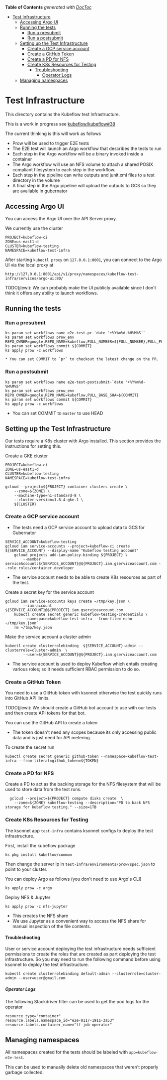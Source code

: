 <!-- START doctoc generated TOC please keep comment here to allow auto update -->
<!-- DON'T EDIT THIS SECTION, INSTEAD RE-RUN doctoc TO UPDATE -->
**Table of Contents**  *generated with [DocToc](https://github.com/thlorenz/doctoc)*

- [Test Infrastructure](#test-infrastructure)
  - [Accessing Argo UI](#accessing-argo-ui)
  - [Running the tests](#running-the-tests)
    - [Run a presubmit](#run-a-presubmit)
    - [Run a postsubmit](#run-a-postsubmit)
  - [Setting up the Test Infrastructure](#setting-up-the-test-infrastructure)
    - [Create a GCP service account](#create-a-gcp-service-account)
    - [Create a GitHub Token](#create-a-github-token)
    - [Create a PD for NFS](#create-a-pd-for-nfs)
    - [Create K8s Resources for Testing](#create-k8s-resources-for-testing)
      - [Troubleshooting](#troubleshooting)
        - [Operator Logs](#operator-logs)
  - [Managing namespaces](#managing-namespaces)

<!-- END doctoc generated TOC please keep comment here to allow auto update -->

# Test Infrastructure

This directory contains the Kubeflow test Infrastructure.

This is a work in progress see [kubeflow/kubeflow#38](https://github.com/kubeflow/kubeflow/issues/38)

The current thinking is this will work as follows

  * Prow will be used to trigger E2E tests
  * The E2E test will launch an Argo workflow that describes the tests to run
  * Each step in the Argo workflow will be a binary invoked inside a container
  * The Argo workflow will use an NFS volume to attach a shared POSIX compliant filesystem to each step in the
    workflow.
  * Each step in the pipeline can write outputs and junit.xml files to a test directory in the volume
  * A final step in the Argo pipeline will upload the outputs to GCS so they are available in gubernator

## Accessing Argo UI

You can access the Argo UI over the API Server proxy.

We currently use the cluster

```
PROJECT=kubeflow-ci
ZONE=us-east1-d
CLUSTER=kubeflow-testing
NAMESPACE=kubeflow-test-infra
```

After starting `kubectl proxy` on `127.0.0.1:8001`, you can connect to the Argo UI via the local proxy at

```
http://127.0.0.1:8001/api/v1/proxy/namespaces/kubeflow-test-infra/services/argo-ui:80/
```

TODO(jlewi): We can probably make the UI publicly available since I don't think it offers any ability to launch workflows.


## Running the tests

### Run a presubmit

```
ks param set workflows name e2e-test-pr-`date '+%Y%m%d-%H%M%S'`
ks param set workflows prow_env REPO_OWNER=google,REPO_NAME=kubeflow,PULL_NUMBER=${PULL_NUMBER},PULL_PULL_SHA=${COMMIT}
ks param set workflows commit ${COMMIT}
ks apply prow -c workflows
```
	* You can set COMMIT to `pr` to checkout the latest change on the PR.

### Run a postsubmit

```
ks param set workflows name e2e-test-postsubmit-`date '+%Y%m%d-%H%M%S'`
ks param set workflows prow_env REPO_OWNER=google,REPO_NAME=kubeflow,PULL_BASE_SHA=${COMMIT}
ks param set workflows commit ${COMMIT}
ks apply prow -c workflows
```
  * You can set COMMIT to `master` to use HEAD


## Setting up the Test Infrastructure

Our tests require a K8s cluster with Argo installed. This section provides the instructions
for setting this.

Create a GKE cluster

```
PROJECT=kubeflow-ci
ZONE=us-east1-d
CLUSTER=kubeflow-testing
NAMESPACE=kubeflow-test-infra

gcloud --project=${PROJECT} container clusters create \
	--zone=${ZONE} \
	--machine-type=n1-standard-8 \
	--cluster-version=1.8.4-gke.1 \
	${CLUSTER}
```


### Create a GCP service account

* The tests need a GCP service account to upload data to GCS for Gubernator

```
SERVICE_ACCOUNT=kubeflow-testing
gcloud iam service-accounts --project=kubeflow-ci create ${SERVICE_ACCOUNT} --display-name "Kubeflow testing account"
	gcloud projects add-iam-policy-binding ${PROJECT} \
    	--member serviceAccount:${SERVICE_ACCOUNT}@${PROJECT}.iam.gserviceaccount.com --role roles/container.developer
```
* The service account needs to be able to create K8s resources as part of the test.


Create a secret key for the service account

```
gcloud iam service-accounts keys create ~/tmp/key.json \
    	--iam-account ${SERVICE_ACCOUNT}@${PROJECT}.iam.gserviceaccount.com
    kubectl create secret generic kubeflow-testing-credentials \
        --namespace=kubeflow-test-infra --from-file=`echo ~/tmp/key.json`
    rm ~/tmp/key.json
```

Make the service account a cluster admin

```
kubectl create clusterrolebinding  ${SERVICE_ACCOUNT}-admin --clusterrole=cluster-admin  \
		--user=${SERVICE_ACCOUNT}@${PROJECT}.iam.gserviceaccount.com
```
* The service account is used to deploy Kubeflow which entails creating various roles; so it needs sufficient RBAC permission to do so.

### Create a GitHub Token

You need to use a GitHub token with ksonnet otherwise the test quickly runs into GitHub API limits.

TODO(jlewi): We should create a GitHub bot account to use with our tests and then create API tokens for that bot.

You can use the GitHub API to create a token

   * The token doesn't need any scopes because its only accessing public data and is just need for API metering.

To create the secret run

```
kubectl create secret generic github-token --namespace=kubeflow-test-infra --from-literal=github_token=${TOKEN}
```

### Create a PD for NFS

Create a PD to act as the backing storage for the NFS filesystem that will be used to store data from
the test runs.

```
  gcloud --project=${PROJECT} compute disks create  \
  	--zone=${ZONE} kubeflow-testing --description="PD to back NFS storage for kubeflow testing." --size=1TB
```
### Create K8s Resources for Testing

The ksonnet app `test-infra` contains ksonnet configs to deploy the test infrastructure.

First, install the kubeflow package

```
ks pkg install kubeflow/common
```

Then change the server ip in `test-infra/environments/prow/spec.json` to
point to your cluster.

You can deploy Argo as follows (you don't need to use Argo's CLI)

```
ks apply prow -c argo
```

Deploy NFS & Jupyter

```
ks apply prow -c nfs-jupyter
```

* This creates the NFS share
* We use Jupyter as a convenient way to access the NFS share for manual inspection of the file contents.

#### Troubleshooting

User or service account deploying the test infrastructure needs sufficient permissions to create the roles that are created as part deploying the test infrastructure. So you may need to run the following command before using ksonnet to deploy the test infrastructure.

```
kubectl create clusterrolebinding default-admin --clusterrole=cluster-admin --user=user@gmail.com
```

##### Operator Logs

The following Stackdriver filter can be used to get the pod logs for the operator

```
resource.type="container"
resource.labels.namespace_id="e2e-0117-1911-3a53"
resource.labels.container_name="tf-job-operator"
```

## Managing namespaces

All namespaces created for the tests should be labeled with `app=kubeflow-e2e-test`.

This can be used to manually delete old namespaces that weren't properly garbage collected.
